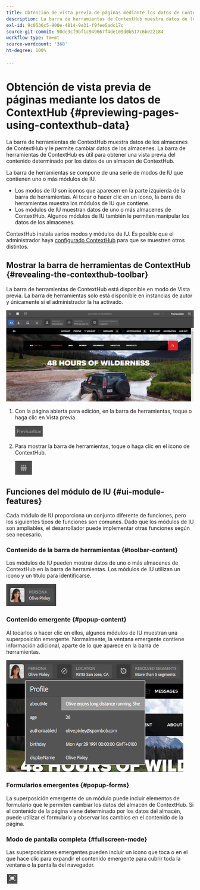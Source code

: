 ```yaml
---
title: Obtención de vista previa de páginas mediante los datos de ContextHub
description: La barra de herramientas de ContextHub muestra datos de los almacenes de ContextHub, le permite cambiar datos de los almacenes y resulta útil para obtener una vista previa del contenido
exl-id: 9c0536c5-900e-4814-9e31-f9fee5adc17c
source-git-commit: 90de3cf9bf1c949667f4de109d0b517c6be22184
workflow-type: tm+mt
source-wordcount: '368'
ht-degree: 100%

---
```


# Obtención de vista previa de páginas mediante los datos de ContextHub  {#previewing-pages-using-contexthub-data}

La barra de herramientas de ContextHub muestra datos de los almacenes de ContextHub y le permite cambiar datos de los almacenes. La barra de herramientas de ContextHub es útil para obtener una vista previa del contenido determinado por los datos de un almacén de ContextHub.

La barra de herramientas se compone de una serie de modos de IU que contienen uno o más módulos de IU.

* Los modos de IU son iconos que aparecen en la parte izquierda de la barra de herramientas. Al tocar o hacer clic en un icono, la barra de herramientas muestra los módulos de IU que contiene.
* Los módulos de IU muestran datos de uno o más almacenes de ContextHub. Algunos módulos de IU también le permiten manipular los datos de los almacenes.

ContextHub instala varios modos y módulos de IU. Es posible que el administrador haya [configurado ContextHub](/help/implementing/developing/personalization/configuring-contexthub.md) para que se muestren otros distintos.

## Mostrar la barra de herramientas de ContextHub {#revealing-the-contexthub-toolbar}

La barra de herramientas de ContextHub está disponible en modo de Vista previa. La barra de herramientas solo está disponible en instancias de autor y únicamente si el administrador la ha activado.

![Barra de herramientas de ContextHub](/help/sites-cloud/authoring/assets/contexthub-toolbar.png)

1. Con la página abierta para edición, en la barra de herramientas, toque o haga clic en Vista previa.

   ![Botón Vista previa](/help/sites-cloud/authoring/assets/contexthub-preview-button.png)

1. Para mostrar la barra de herramientas, toque o haga clic en el icono de ContextHub.

   ![Botón de ContextHub](/help/sites-cloud/authoring/assets/contexthub-button.png)

## Funciones del módulo de IU {#ui-module-features}

Cada módulo de IU proporciona un conjunto diferente de funciones, pero los siguientes tipos de funciones son comunes. Dado que los módulos de IU son ampliables, el desarrollador puede implementar otras funciones según sea necesario.

### Contenido de la barra de herramientas {#toolbar-content}

Los módulos de IU pueden mostrar datos de uno o más almacenes de ContextHub en la barra de herramientas. Los módulos de IU utilizan un icono y un título para identificarse.

![Perfiles de ContextHub](/help/sites-cloud/authoring/assets/contexthub-persona-button.png)

### Contenido emergente {#popup-content}

Al tocarlos o hacer clic en ellos, algunos módulos de IU muestran una superposición emergente. Normalmente, la ventana emergente contiene información adicional, aparte de lo que aparece en la barra de herramientas.

![Información de perfil de ContextHub](/help/sites-cloud/authoring/assets/contexthub-profile.png)

### Formularios emergentes {#popup-forms}

La superposición emergente de un módulo puede incluir elementos de formulario que le permiten cambiar los datos del almacén de ContextHub. Si el contenido de la página viene determinado por los datos del almacén, puede utilizar el formulario y observar los cambios en el contenido de la página.

### Modo de pantalla completa {#fullscreen-mode}

Las superposiciones emergentes pueden incluir un icono que toca o en el que hace clic para expandir el contenido emergente para cubrir toda la ventana o la pantalla del navegador.

![Botón Pantalla completa](/help/sites-cloud/authoring/assets/contexthub-fullscreen.png)
